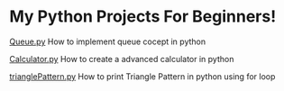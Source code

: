My Python Projects For Beginners!
====================================

[Queue.py](https://github.com/akhil-s-kumar/Python/blob/master/Queue.py/) How to implement queue cocept in python

[Calculator.py](https://github.com/akhil-s-kumar/Python/blob/master/Calculator.py) How to create a advanced calculator in python

[trianglePattern.py](https://github.com/akhil-s-kumar/Python/blob/master/triangle%20pattern.py) How to print Triangle Pattern in python using for loop

